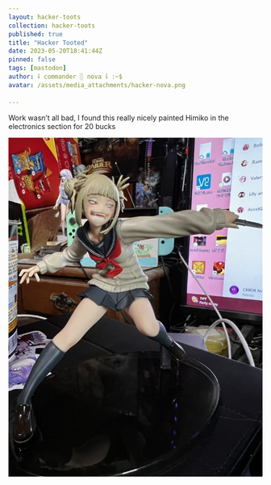 ```yaml
---
layout: hacker-toots
collection: hacker-toots
published: true
title: "Hacker Tooted"
date: 2023-05-20T18:41:44Z
pinned: false
tags: [mastodon]
author: ⸸ commander ░ nova ⸸ :~$
avatar: /assets/media_attachments/hacker-nova.png

---
```


<p>Work wasn’t all bad, I found this really nicely painted Himiko in the electronics section for 20 bucks</p>

![media](/assets/media_attachments/files/110/402/476/423/448/146/original/7f78d595e7bdb09e.jpeg)
